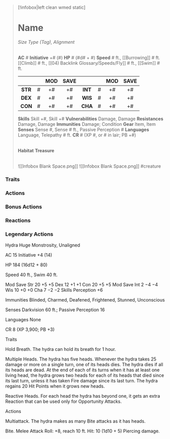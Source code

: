 > [!infobox|left clean wmed static]
> # Name
> *Size Type (Tag), Alignment*
> 
> | |
> | - |
> **AC** # **Initiative** +# (#)
> **HP** # (#d# + #)
> **Speed** # ft., [[Burrowing]] # ft. [[Climb]] # ft., [[04) Backlink Glossary/Speeds/Fly]] # ft., [[Swim]] # ft.
> 
> | | | MOD | SAVE | | | MOD | SAVE |
> | :-: | :-: | :-: | :-: | :-: | :-: | :-: | :-: |
> | **STR** | # | +# | +# | **INT** | # | +# | +# | 
> | **DEX** | # | +# | +# | **WIS** | # | +# | +# |
> | **CON** | # | +# | +# | **CHA** | # | +# | +# |
> **Skills** Skill +#, Skill +#
> **Vulnerabilities** Damage, Damage
> **Resistances** Damage, Damage
> **Immunities** Damage; Condition
> **Gear** Item, Item
> **Senses** Sense #, Sense # ft., Passive Perception #
> **Languages** Language, Telepathy # ft.
> **CR** # (XP #, or # in lair; PB +#)
>
> | |
> | - |
> **Habitat**
> **Treasure**
> 
> | |
> | - |
> ![[Infobox Blank Space.png]]
> ![[Infobox Blank Space.png]]
> #creature 


### Traits
### Actions
### Bonus Actions
### Reactions
### Legendary Actions
Hydra
Huge Monstrosity, Unaligned

AC 15 Initiative +4 (14)

HP 184 (16d12 + 80)

Speed 40 ft., Swim 40 ft.

Mod	Save
Str	20	+5	+5
Dex	12	+1	+1
Con	20	+5	+5
Mod	Save
Int	2	−4	−4
Wis	10	+0	+0
Cha	7	−2	−2
Skills Perception +6

Immunities Blinded, Charmed, Deafened, Frightened, Stunned, Unconscious

Senses Darkvision 60 ft.; Passive Perception 16

Languages None

CR 8 (XP 3,900; PB +3)

Traits

Hold Breath. The hydra can hold its breath for 1 hour.

Multiple Heads. The hydra has five heads. Whenever the hydra takes 25 damage or more on a single turn, one of its heads dies. The hydra dies if all its heads are dead. At the end of each of its turns when it has at least one living head, the hydra grows two heads for each of its heads that died since its last turn, unless it has taken Fire damage since its last turn. The hydra regains 20 Hit Points when it grows new heads.

Reactive Heads. For each head the hydra has beyond one, it gets an extra Reaction that can be used only for Opportunity Attacks.

Actions

Multiattack. The hydra makes as many Bite attacks as it has heads.

Bite. Melee Attack Roll: +8, reach 10 ft. Hit: 10 (1d10 + 5) Piercing damage.